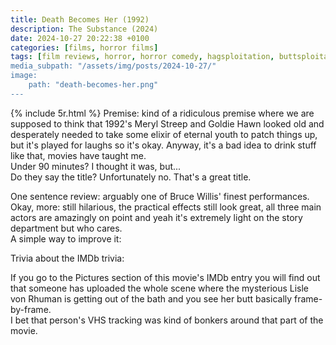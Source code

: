 ```yaml
---
title: Death Becomes Her (1992)
description: The Substance (2024)
date: 2024-10-27 20:22:38 +0100
categories: [films, horror films]
tags: [film reviews, horror, horror comedy, hagsploitation, buttsploitation, spooktober 2024, RRRRR, they don't say the title]
media_subpath: "/assets/img/posts/2024-10-27/"
image:
    path: "death-becomes-her.png"
---
```

{% include 5r.html %}
<span class="reviewsection">Premise:</span> kind of a ridiculous premise where we are supposed to think that 1992's Meryl Streep and Goldie Hawn looked old and desperately needed to take some elixir of eternal youth to patch things up, but it's played for laughs so it's okay. Anyway, it's a bad idea to drink stuff like that, movies have taught me.<br/>
<span class="reviewsection">Under 90 minutes?</span> I thought it was, but...<br/>
<span class="reviewsection">Do they say the title?</span> Unfortunately no. That's a great title.

<span class="reviewsection">One sentence review:</span> arguably one of Bruce Willis' finest performances.<br/>
<span class="reviewsection">Okay, more:</span> still hilarious, the practical effects still look great, all three main actors are amazingly on point and yeah it's extremely light on the story department but who cares.<br/>
<span class="reviewsection">A simple way to improve it:</span>

<span class="reviewsection">Trivia about the IMDb trivia:</span>

If you go to the Pictures section of this movie's IMDb entry you will find out that someone has uploaded the whole scene where the mysterious Lisle von Rhuman is getting out of the bath and you see her butt basically frame-by-frame.<br/>I bet that person's VHS tracking was kind of bonkers around that part of the movie.